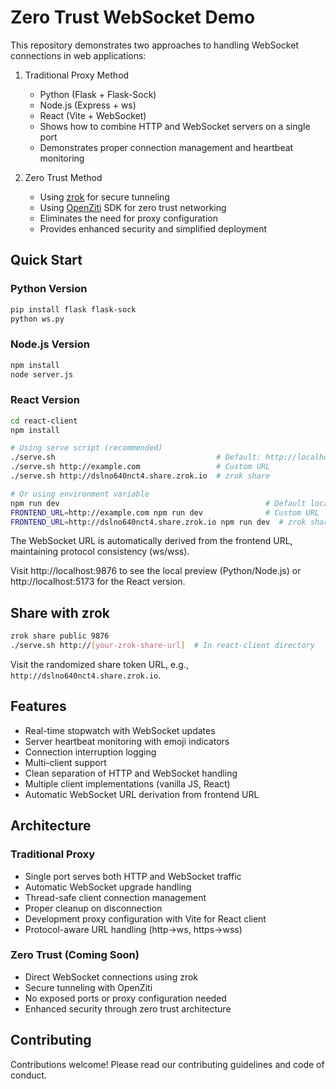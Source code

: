 # Zero Trust WebSocket Demo

This repository demonstrates two approaches to handling WebSocket connections in web applications:

1. Traditional Proxy Method
   - Python (Flask + Flask-Sock)
   - Node.js (Express + ws)
   - React (Vite + WebSocket)
   - Shows how to combine HTTP and WebSocket servers on a single port
   - Demonstrates proper connection management and heartbeat monitoring

2. Zero Trust Method
   - Using [zrok](https://github.com/openziti/zrok) for secure tunneling
   - Using [OpenZiti](https://github.com/openziti/ziti) SDK for zero trust networking
   - Eliminates the need for proxy configuration
   - Provides enhanced security and simplified deployment

## Quick Start

### Python Version

```bash
pip install flask flask-sock
python ws.py
```

### Node.js Version

```bash
npm install
node server.js
```

### React Version

```bash
cd react-client
npm install

# Using serve script (recommended)
./serve.sh                                    # Default: http://localhost:9876
./serve.sh http://example.com                 # Custom URL
./serve.sh http://dslno640nct4.share.zrok.io  # zrok share

# Or using environment variable
npm run dev                                              # Default local development
FRONTEND_URL=http://example.com npm run dev              # Custom URL
FRONTEND_URL=http://dslno640nct4.share.zrok.io npm run dev  # zrok share
```

The WebSocket URL is automatically derived from the frontend URL, maintaining protocol consistency (ws/wss).

Visit http://localhost:9876 to see the local preview (Python/Node.js) or http://localhost:5173 for the React version.

## Share with zrok

```bash
zrok share public 9876
./serve.sh http://[your-zrok-share-url]  # In react-client directory
```

Visit the randomized share token URL, e.g., `http://dslno640nct4.share.zrok.io`.

## Features

- Real-time stopwatch with WebSocket updates
- Server heartbeat monitoring with emoji indicators
- Connection interruption logging
- Multi-client support
- Clean separation of HTTP and WebSocket handling
- Multiple client implementations (vanilla JS, React)
- Automatic WebSocket URL derivation from frontend URL

## Architecture

### Traditional Proxy

- Single port serves both HTTP and WebSocket traffic
- Automatic WebSocket upgrade handling
- Thread-safe client connection management
- Proper cleanup on disconnection
- Development proxy configuration with Vite for React client
- Protocol-aware URL handling (http→ws, https→wss)

### Zero Trust (Coming Soon)

- Direct WebSocket connections using zrok
- Secure tunneling with OpenZiti
- No exposed ports or proxy configuration needed
- Enhanced security through zero trust architecture

## Contributing

Contributions welcome! Please read our contributing guidelines and code of conduct.
